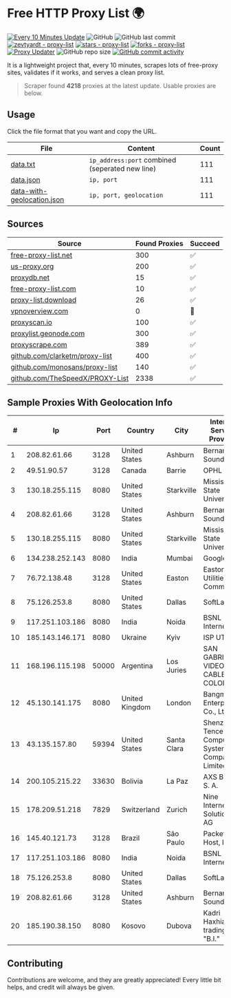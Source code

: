 
# Free HTTP Proxy List 🌍

[![Every 10 Minutes Update](https://github.com/mertguvencli/http-proxy-list/actions/workflows/main.yml/badge.svg?branch=main)](https://github.com/mertguvencli/http-proxy-list/actions/workflows/main.yml)
![GitHub](https://img.shields.io/github/license/mertguvencli/http-proxy-list)
![GitHub last commit](https://img.shields.io/github/last-commit/mertguvencli/http-proxy-list)
[![zevtyardt - proxy-list](https://img.shields.io/static/v1?label=zevtyardt&message=proxy-list&color=blue&logo=github)](https://github.com/zevtyardt/proxy-list "Go to GitHub repo")
[![stars - proxy-list](https://img.shields.io/github/stars/zevtyardt/proxy-list?style=social)](https://github.com/zevtyardt/proxy-list)
[![forks - proxy-list](https://img.shields.io/github/forks/zevtyardt/proxy-list?style=social)](https://github.com/zevtyardt/proxy-list)
[![Proxy Updater](https://github.com/zevtyardt/proxy-list/workflows/Proxy%20Updater/badge.svg)](https://github.com/zevtyardt/proxy-list/actions?query=workflow:"Proxy+Updater")
![GitHub repo size](https://img.shields.io/github/repo-size/zevtyardt/proxy-list)
[![GitHub commit activity](https://img.shields.io/github/commit-activity/m/zevtyardt/proxy-list?logo=commits)](https://github.com/zevtyardt/proxy-list/commits/main)

It is a lightweight project that, every 10 minutes, scrapes lots of free-proxy sites, validates if it works, and serves a clean proxy list.

> Scraper found **4218** proxies at the latest update. Usable proxies are below.

## Usage

Click the file format that you want and copy the URL.

|File|Content|Count|
|----|-------|-----|
|[data.txt](https://raw.githubusercontent.com/mertguvencli/http-proxy-list/main/proxy-list/data.txt)|`ip_address:port` combined (seperated new line)|111|
|[data.json](https://raw.githubusercontent.com/mertguvencli/http-proxy-list/main/proxy-list/data.json)|`ip, port`|111|
|[data-with-geolocation.json](https://raw.githubusercontent.com/mertguvencli/http-proxy-list/main/proxy-list/data-with-geolocation.json)|`ip, port, geolocation`|111|

## Sources

|Source|Found Proxies|Succeed|
|------|-------------|-------|
|[free-proxy-list.net](https://free-proxy-list.net)|300|✅|
|[us-proxy.org](https://www.us-proxy.org)|200|✅|
|[proxydb.net](http://proxydb.net)|15|✅|
|[free-proxy-list.com](https://free-proxy-list.com/?page=&port=&type%5B%5D=http&type%5B%5D=https&up_time=0&search=Search)|10|✅|
|[proxy-list.download](https://www.proxy-list.download/HTTP)|26|✅|
|[vpnoverview.com](https://vpnoverview.com/privacy/anonymous-browsing/free-proxy-servers)|0|🚫|
|[proxyscan.io](https://www.proxyscan.io)|100|✅|
|[proxylist.geonode.com](https://proxylist.geonode.com/api/proxy-list?limit=300&page=1&sort_by=lastChecked&sort_type=desc&protocols=http,https)|300|✅|
|[proxyscrape.com](https://api.proxyscrape.com/v2/?request=displayproxies&protocol=http&timeout=10000&country=all&ssl=all&anonymity=all)|389|✅|
|[github.com/clarketm/proxy-list](https://raw.githubusercontent.com/clarketm/proxy-list/master/proxy-list-raw.txt)|400|✅|
|[github.com/monosans/proxy-list](https://raw.githubusercontent.com/monosans/proxy-list/main/proxies/http.txt)|140|✅|
|[github.com/TheSpeedX/PROXY-List](https://raw.githubusercontent.com/TheSpeedX/PROXY-List/master/http.txt)|2338|✅|


## Sample Proxies With Geolocation Info

|#|Ip|Port|Country|City|Internet Service Provider|
|-|--|----|-------|----|-------------------------|
|1|208.82.61.66|3128|United States|Ashburn|Bernardi Sounds|
|2|49.51.90.57|3128|Canada|Barrie|OPHL|
|3|130.18.255.115|8080|United States|Starkville|Mississippi State University|
|4|208.82.61.66|3128|United States|Ashburn|Bernardi Sounds|
|5|130.18.255.115|8080|United States|Starkville|Mississippi State University|
|6|134.238.252.143|8080|India|Mumbai|Google LLC|
|7|76.72.138.48|3128|United States|Easton|Easton Utilities Commission|
|8|75.126.253.8|8080|United States|Dallas|SoftLayer|
|9|117.251.103.186|8080|India|Noida|BSNL Internet|
|10|185.143.146.171|8080|Ukraine|Kyiv|ISP UTELS|
|11|168.196.115.198|50000|Argentina|Los Juries|SAN GABRIEL VIDEO CABLE COLOR S.A.|
|12|45.130.141.175|8080|United Kingdom|London|Bangmod Enterprise Co., Ltd.|
|13|43.135.157.80|59394|United States|Santa Clara|Shenzhen Tencent Computer Systems Company Limited|
|14|200.105.215.22|33630|Bolivia|La Paz|AXS Bolivia S. A.|
|15|178.209.51.218|7829|Switzerland|Zurich|Nine Internet Solutions AG|
|16|145.40.121.73|3128|Brazil|São Paulo|Packet Host, Inc.|
|17|117.251.103.186|8080|India|Noida|BSNL Internet|
|18|75.126.253.8|8080|United States|Dallas|SoftLayer|
|19|208.82.61.66|3128|United States|Ashburn|Bernardi Sounds|
|20|185.190.38.150|8080|Kosovo|Dubova|Kadri Haxhiaj trading as "B.I."|



## Contributing

Contributions are welcome, and they are greatly appreciated! Every
little bit helps, and credit will always be given.

